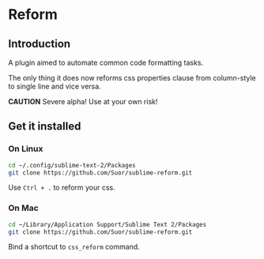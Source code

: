 # Reform

## Introduction

A plugin aimed to automate common code formatting tasks.

The only thing it does now reforms css properties clause
from column-style to single line and vice versa.

**CAUTION** Severe alpha! Use at your own risk!


## Get it installed ##

### On Linux ###

```bash
cd ~/.config/sublime-text-2/Packages
git clone https://github.com/Suor/sublime-reform.git
```

Use `Ctrl + .` to reform your css.

### On Mac ###

```bash
cd ~/Library/Application Support/Sublime Text 2/Packages
git clone https://github.com/Suor/sublime-reform.git
```

Bind a shortcut to `css_reform` command.
